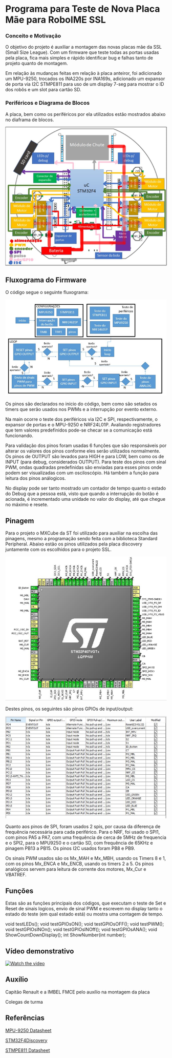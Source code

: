 # Programa para Teste de Nova Placa Mãe para RoboIME SSL

### Conceito e Motivação
O objetivo do projeto é auxiliar a montagem das novas placas mãe da SSL (Small Size League). Com um firmware que teste todas as portas usadas pela placa, fica mais simples e rápido identificar bug e falhas tanto de projeto quanto de montagem.

Em relação às mudanças feitas em relação à placa anteiror, foi adicionado um MPU-9250, trocados os INA220s por INA169s, adicionado um expansor de porta via I2C STMPE811 para uso de um display 7-seg para mostrar o ID dos robôs e um slot para cartão SD.  

### Periféricos e Diagrama de Blocos

A placa, bem como os periféricos por ela utilizados estão mostrados abaixo no diaframa de blocos.

![blocos-placa-mae2018](blocos-placa-mae2018.JPG)

## Fluxograma do Firmware

O código segue o seguinte fluxograma:

![fluxograma](fluxograma.JPG)

Os pinos são declarados no início do código, bem como são setados os timers que serão usados nos PWMs e a interrupção por evento externo. 

Na main ocorre o teste dos periféricos via I2C e SPI, respectivamente, o expansor de portas e o MPU-9250 e NRF24L01P. Avaliando registradores que tem valores predefinidos pode-se checar se a comunicação está funcionando.

Para validação dos pinos foram usadas 6 funções que são responsáveis por alterar os valores dos pinos conforme eles serão utilizados normalmente. Os pinos de OUTPUT são levados para HIGH e para LOW, bem como os de INPUT (para debug, considerados OUTPUT). Para teste dos pinos com sinal PWM, ondas quadradas predefinidas são enviadas para esses pinos onde podem ser visualizadas com um osciloscópio. Há também a função para leitura dos pinos análogicos.

No display pode ser tanto mostrado um contador de tempo quanto o estado do Debug que a pessoa está, visto que quando a interrupção do botão é acionada, é incrementado uma unidade no valor do display, até que chegue no máximo e resete. 

## Pinagem

Para o projeto o MXCube da ST foi utilizado para auxiliar na escolha das pinagens, mesmo a programação sendo feita com a biblioteca Standard Peripheral. Abaixo estão os pinos utilizados pela placa discovery juntamente com os escolhidos para o projeto SSL.

![PINS_CUBE](PINS_CUBE.JPG)

Destes pinos, os seguintes são pinos GPIOs de input/output: 

![pins_gpio](pins_gpio.JPG)

Quanto aos pinos de SPI, foram usados 2 spis, por causa da diferença de frequência necessária para cada periférico. Para o NRF, foi usado o SPI1, com pinos PA5 a PA7, com uma frequência de cerca de 5MHz de frequencia e o SPI2, para o MPU9250 e o cartão SD, com frequência de 65KHz e pinagem PB13 a PB15. Os pinos I2C usados foram PB8 e PB9. 

Os sinais PWM usados são os Mx_MAH e Mx_MBH, usando os Timers 8 e 1, com os pinos Mx_ENCA e Mx_ENCB, usando os timers 2 a 5. Os pinos analógicos servem para leitura de corrente dos motores, Mx_Cur e VBATREF.

## Funções

Estas são as funções principais dos códigos, que executam o teste de Set e Reset de sinais logicos, envio de sinal PWM e escrevem no display tanto o estado do teste (em qual estado está) ou mostra uma contagem de tempo.

void testLEDs();
void testGPIOsON();
void testGPIOsOFF();
void testPWM();
void testGPIOsINOn();
void testGPIOsINOff();
void testGPIOsANA();
void ShowCountDownDisplay();
int ShowNumber(int number);

## Vídeo demonstrativo

[![Watch the video](https://pbs.twimg.com/media/CWjef37WEAAM-kv.jpg)](https://www.youtube.com/watch?v=7FZQyUd2hUc)

## Auxílio

Capitão Renault e a IMBEL FMCE pelo auxílio na montagem da placa

Colegas de turma

## Referências

[MPU-9250 Datasheet][mpu]

[STM32F4Discovery][stm32f4]

[STMPE811 Datasheet][stmpe811]

[//]: # (These are reference links used in the body of this note and get stripped out when the markdown processor does its job. There is no need to format nicely because it shouldn't be seen. Thanks SO - http://stackoverflow.com/questions/4823468/store-comments-in-markdown-syntax)


   [mpu]: <https://www.invensense.com/products/motion-tracking/9-axis/mpu-9250/>
  
   [stm32f4]: <http://www.st.com/en/evaluation-tools/stm32f4discovery.html#sw-tools-scroll>
   [stmpe811]: <https://br.mouser.com/datasheet/2/389/stmpe811-1309299.pdf>
   [markdown-it]: <https://github.com/markdown-it/markdown-it>
   [Ace Editor]: <http://ace.ajax.org>
   [node.js]: <http://nodejs.org>
   [Twitter Bootstrap]: <http://twitter.github.com/bootstrap/>
   [jQuery]: <http://jquery.com>
   [@tjholowaychuk]: <http://twitter.com/tjholowaychuk>
   [express]: <http://expressjs.com>
   [AngularJS]: <http://angularjs.org>
   [Gulp]: <http://gulpjs.com>

   [PlDb]: <https://github.com/joemccann/dillinger/tree/master/plugins/dropbox/README.md>
   [PlGh]: <https://github.com/joemccann/dillinger/tree/master/plugins/github/README.md>
   [PlGd]: <https://github.com/joemccann/dillinger/tree/master/plugins/googledrive/README.md>
   [PlOd]: <https://github.com/joemccann/dillinger/tree/master/plugins/onedrive/README.md>
   [PlMe]: <https://github.com/joemccann/dillinger/tree/master/plugins/medium/README.md>
   [PlGa]: <https://github.com/RahulHP/dillinger/blob/master/plugins/googleanalytics/README.md>

